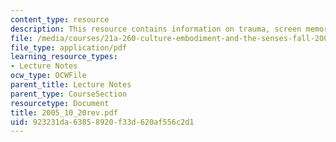 ```yaml
---
content_type: resource
description: This resource contains information on trauma, screen memory, and philosophy.
file: /media/courses/21a-260-culture-embodiment-and-the-senses-fall-2005/923231da63858920f33d620af556c2d1_2005_10_20rev.pdf
file_type: application/pdf
learning_resource_types:
- Lecture Notes
ocw_type: OCWFile
parent_title: Lecture Notes
parent_type: CourseSection
resourcetype: Document
title: 2005_10_20rev.pdf
uid: 923231da-6385-8920-f33d-620af556c2d1
---
```

